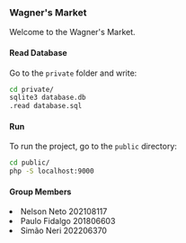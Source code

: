 ### Wagner's Market
Welcome to the Wagner's Market.

#### Read Database
Go to the `private` folder and write:
```sh
cd private/
sqlite3 database.db
.read database.sql
```

#### Run
To run the project, go to the `public` directory:
```sh
cd public/
php -S localhost:9000
```

#### Group Members
<li>Nelson Neto 202108117
<li>Paulo Fidalgo 201806603
<li>Simão Neri 202206370
